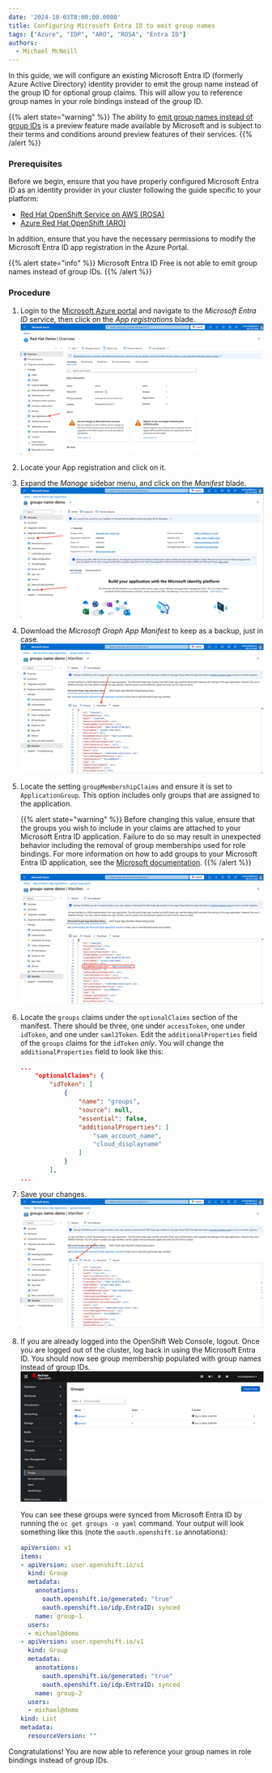 ```yaml
---
date: '2024-10-03T0:00:00.0000'
title: Configuring Microsoft Entra ID to emit group names
tags: ["Azure", "IDP", "ARO", "ROSA", "Entra ID"]
authors:
  - Michael McNeill
---
```


In this guide, we will configure an existing Microsoft Entra ID (formerly Azure Active Directory) identity provider to emit the group name instead of the group ID for optional group claims. This will allow you to reference group names in your role bindings instead of the group ID. 

{{% alert state="warning" %}}
The ability to [emit group names instead of group IDs](https://learn.microsoft.com/en-us/entra/identity/hybrid/connect/how-to-connect-fed-group-claims#emit-cloud-only-group-display-name-in-token) is a preview feature made available by Microsoft and is subject to their terms and conditions around preview features of their services. 
{{% /alert %}}

### Prerequisites

Before we begin, ensure that you have properly configured Microsoft Entra ID as an identity provider in your cluster following the guide specific to your platform:
* [Red Hat OpenShift Service on AWS (ROSA)](https://docs.openshift.com/rosa/cloud_experts_tutorials/cloud-experts-entra-id-idp.html)
* [Azure Red Hat OpenShift (ARO)](../group-claims/aro/)

In addition, ensure that you have the necessary permissions to modify the Microsoft Entra ID app registration in the Azure Portal.

{{% alert state="info" %}}
Microsoft Entra ID Free is not able to emit group names instead of group IDs. 
{{% /alert %}}

### Procedure

1. Login to the [Microsoft Azure portal](https://portal.azure.com) and navigate to the _Microsoft Entra ID_ service, then click on the _App registrations_ blade. 
![Azure Portal - Microsoft Entra ID with arrow pointing at the App registrations menu item](./images/entra-id-blade.png)

1. Locate your App registration and click on it. 

1. Expand the _Manage_ sidebar menu, and click on the _Manifest_ blade.
![Azure Portal - App registration overview page with arrow pointing at the Manage sidebar menu and the Manifest blade](./images/app-registrations-overview.png)

1. Download the _Microsoft Graph App Manifest_ to keep as a backup, just in case.
![Azure Portal - App registration manifest with arrow pointing at the Download button](./images/entra-id-manifest-download.png)

1. Locate the setting `groupMembershipClaims` and ensure it is set to `ApplicationGroup`. This option includes only groups that are assigned to the application.

    {{% alert state="warning" %}}
    Before changing this value, ensure that the groups you wish to include in your claims are attached to your Microsoft Entra ID application. Failure to do so may result in unexpected behavior including the removal of group memberships used for role bindings. For more information on how to add groups to your Microsoft Entra ID application, see the [Microsoft documentation](https://learn.microsoft.com/en-us/entra/identity/enterprise-apps/assign-user-or-group-access-portal).
    {{% /alert %}}

    ![Azure Portal - App registration manifest with groupMembershipClaims value highlighted](./images/entra-id-manifest-groupmembershipclaims.png)

1. Locate the `groups` claims under the `optionalClaims` section of the manifest. There should be three, one under `accessToken`, one under `idToken`, and one under `saml2Token`. Edit the `additionalProperties` field of the `groups` claims for the `idToken` _only_. You will change the `additionalProperties` field to look like this:
    ```json
    ...
        "optionalClaims": {
            "idToken": [
                {
                    "name": "groups",
                    "source": null,
                    "essential": false,
                    "additionalProperties": [
                        "sam_account_name",
                        "cloud_displayname"
                    ]
                }
            ],
    ...
    ```

1. Save your changes.
![Azure Portal - App registration manifest with arrow pointing at the Save button](./images/entra-id-manifest-save.png)

1. If you are already logged into the OpenShift Web Console, logout. Once you are logged out of the cluster, log back in using the Microsoft Entra ID. You should now see group membership populated with group names instead of group IDs.
![OpenShift Web Console - Groups page demonstrating Entra ID created groups](./images/openshift-groups.png)

    You can see these groups were synced from Microsoft Entra ID by running the `oc get groups -o yaml` command. Your output will look something like this (note the `oauth.openshift.io` annotations):

    ```yaml
    apiVersion: v1
    items:
    - apiVersion: user.openshift.io/v1
      kind: Group
      metadata:
        annotations:
          oauth.openshift.io/generated: "true"
          oauth.openshift.io/idp.EntraID: synced
        name: group-1
      users:
      - michael@demo
    - apiVersion: user.openshift.io/v1
      kind: Group
      metadata:
        annotations:
          oauth.openshift.io/generated: "true"
          oauth.openshift.io/idp.EntraID: synced
        name: group-2
      users:
      - michael@demo
    kind: List
    metadata:
      resourceVersion: ""
    ```

Congratulations! You are now able to reference your group names in role bindings instead of group IDs.